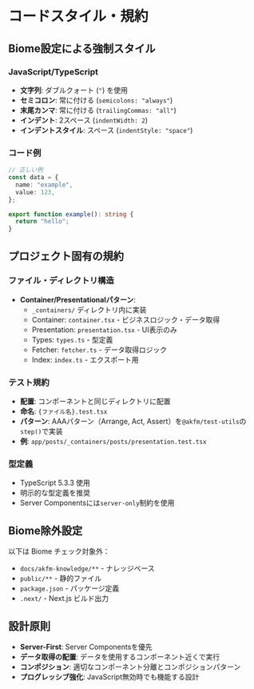 # コードスタイル・規約

## Biome設定による強制スタイル

### JavaScript/TypeScript
- **文字列**: ダブルクォート (`"`) を使用
- **セミコロン**: 常に付ける (`semicolons: "always"`)
- **末尾カンマ**: 常に付ける (`trailingCommas: "all"`)
- **インデント**: 2スペース (`indentWidth: 2`)
- **インデントスタイル**: スペース (`indentStyle: "space"`)

### コード例
```typescript
// 正しい例
const data = {
  name: "example",
  value: 123,
};

export function example(): string {
  return "hello";
}
```

## プロジェクト固有の規約

### ファイル・ディレクトリ構造
- **Container/Presentationalパターン**: 
  - `_containers/` ディレクトリ内に実装
  - Container: `container.tsx` - ビジネスロジック・データ取得
  - Presentation: `presentation.tsx` - UI表示のみ
  - Types: `types.ts` - 型定義
  - Fetcher: `fetcher.ts` - データ取得ロジック
  - Index: `index.ts` - エクスポート用

### テスト規約
- **配置**: コンポーネントと同じディレクトリに配置
- **命名**: `{ファイル名}.test.tsx`
- **パターン**: AAAパターン（Arrange, Act, Assert）を`@akfm/test-utils`の`step()`で実装
- **例**: `app/posts/_containers/posts/presentation.test.tsx`

### 型定義
- TypeScript 5.3.3 使用
- 明示的な型定義を推奨
- Server Componentsには`server-only`制約を使用

## Biome除外設定
以下は Biome チェック対象外：
- `docs/akfm-knowledge/**` - ナレッジベース
- `public/**` - 静的ファイル
- `package.json` - パッケージ定義
- `.next/` - Next.js ビルド出力

## 設計原則
- **Server-First**: Server Componentsを優先
- **データ取得の配置**: データを使用するコンポーネント近くで実行
- **コンポジション**: 適切なコンポーネント分離とコンポジションパターン
- **プログレッシブ強化**: JavaScript無効時でも機能する設計